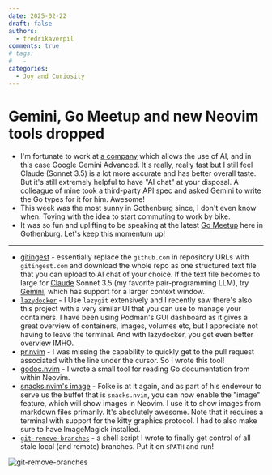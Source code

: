 ```yaml
---
date: 2025-02-22
draft: false
authors:
  - fredrikaverpil
comments: true
# tags:
#   -
categories:
  - Joy and Curiosity
---
```


# Gemini, Go Meetup and new Neovim tools dropped

- I'm fortunate to work at [a company](https://einride.tech) which allows the
  use of AI, and in this case Google Gemini Advanced. It's really, really fast
  but I still feel Claude (Sonnet 3.5) is a lot more accurate and has better
  overall taste. But it's still extremely helpful to have "AI chat" at your
  disposal. A colleague of mine took a third-party API spec and asked Gemini to
  write the Go types for it for him. Awesome!
- This week was the most sunny in Gothenburg since, I don't even know when.
  Toying with the idea to start commuting to work by bike.
- It was so fun and uplifting to be speaking at the latest
  [Go Meetup](https://www.meetup.com/sweden-go-west/events/305475640/) here in
  Gothenburg. Let's keep this momentum up!

---

- [gitingest](https://gitingest.com) - essentially replace the `github.com` in
  repository URLs with `gitingest.com` and download the whole repo as one
  structured text file that you can upload to AI chat of your choice. If the
  text file becomes to large for [Claude](https://claude.ai) Sonnet 3.5 (my
  favorite pair-programming LLM), try [Gemini](https://gemini.google.com/),
  which has support for a larger context window.
- [`lazydocker`](https://github.com/jesseduffield/lazydocker) - I Use `lazygit`
  extensively and I recently saw there's also this project with a very similar
  UI that you can use to manage your containers. I have been using Podman's GUI
  dashboard as it gives a great overview of containers, images, volumes etc, but
  I appreciate not having to leave the terminal. And with lazydocker, you get
  even better overview IMHO.
- [pr.nvim](https://github.com/fredrikaverpil/pr.nvim) - I was missing the
  capability to quickly get to the pull request associated with the line under
  the cursor. So I wrote this tool!
- [godoc.nvim](https://github.com/fredrikaverpil/godoc.nvim) - I wrote a small
  tool for reading Go documentation from within Neovim.
- [snacks.nvim's image](https://github.com/folke/snacks.nvim/blob/main/docs/image.md) -
  Folke is at it again, and as part of his endevour to serve us the buffet that
  is `snacks.nvim`, you can now enable the "image" feature, which will show
  images in Neovim. I use it to show images from markdown files primarily. It's
  absolutely awesome. Note that it requires a terminal with support for the
  kitty graphics protocol. I had to also make sure to have ImageMagick
  installed.
- [`git-remove-branches`](https://github.com/fredrikaverpil/dotfiles/blob/main/shell/bin/git-remove-branches) -
  a shell script I wrote to finally get control of all stale local (and remote)
  branches. Put it on `$PATH` and run!

![git-remove-branches](/static/jc-blog-series/git-remove-branches.png)
